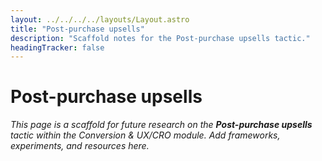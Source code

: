 ```yaml
---
layout: ../../../../layouts/Layout.astro
title: "Post-purchase upsells"
description: "Scaffold notes for the Post-purchase upsells tactic."
headingTracker: false
---
```

# Post-purchase upsells

_This page is a scaffold for future research on the **Post-purchase upsells** tactic within the Conversion & UX/CRO module. Add frameworks, experiments, and resources here._
